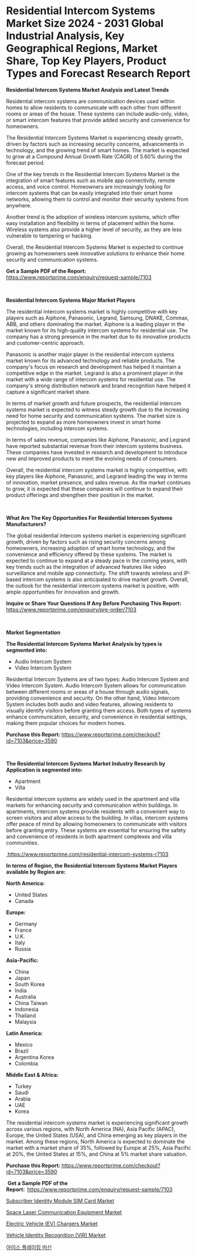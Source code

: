 <p><h1>Residential Intercom Systems Market Size 2024 - 2031 Global Industrial Analysis, Key Geographical Regions, Market Share, Top Key Players, Product Types and Forecast Research Report</h1></p><p><strong>Residential Intercom Systems Market Analysis and Latest Trends</strong></p>
<p><p>Residential intercom systems are communication devices used within homes to allow residents to communicate with each other from different rooms or areas of the house. These systems can include audio-only, video, or smart intercom features that provide added security and convenience for homeowners.</p><p>The Residential Intercom Systems Market is experiencing steady growth, driven by factors such as increasing security concerns, advancements in technology, and the growing trend of smart homes. The market is expected to grow at a Compound Annual Growth Rate (CAGR) of 5.60% during the forecast period.</p><p>One of the key trends in the Residential Intercom Systems Market is the integration of smart features such as mobile app connectivity, remote access, and voice control. Homeowners are increasingly looking for intercom systems that can be easily integrated into their smart home networks, allowing them to control and monitor their security systems from anywhere.</p><p>Another trend is the adoption of wireless intercom systems, which offer easy installation and flexibility in terms of placement within the home. Wireless systems also provide a higher level of security, as they are less vulnerable to tampering or hacking.</p><p>Overall, the Residential Intercom Systems Market is expected to continue growing as homeowners seek innovative solutions to enhance their home security and communication systems.</p></p>
<p><strong>Get a Sample PDF of the Report:&nbsp;</strong> <a href="https://www.reportprime.com/enquiry/request-sample/7103">https://www.reportprime.com/enquiry/request-sample/7103</a></p>
<p>&nbsp;</p>
<p><strong>Residential Intercom Systems Major Market Players</strong></p>
<p><p>The residential intercom systems market is highly competitive with key players such as Aiphone, Panasonic, Legrand, Samsung, DNAKE, Commax, ABB, and others dominating the market. Aiphone is a leading player in the market known for its high-quality intercom systems for residential use. The company has a strong presence in the market due to its innovative products and customer-centric approach.</p><p>Panasonic is another major player in the residential intercom systems market known for its advanced technology and reliable products. The company's focus on research and development has helped it maintain a competitive edge in the market. Legrand is also a prominent player in the market with a wide range of intercom systems for residential use. The company's strong distribution network and brand recognition have helped it capture a significant market share.</p><p>In terms of market growth and future prospects, the residential intercom systems market is expected to witness steady growth due to the increasing need for home security and communication systems. The market size is projected to expand as more homeowners invest in smart home technologies, including intercom systems.</p><p>In terms of sales revenue, companies like Aiphone, Panasonic, and Legrand have reported substantial revenue from their intercom systems business. These companies have invested in research and development to introduce new and improved products to meet the evolving needs of consumers.</p><p>Overall, the residential intercom systems market is highly competitive, with key players like Aiphone, Panasonic, and Legrand leading the way in terms of innovation, market presence, and sales revenue. As the market continues to grow, it is expected that these companies will continue to expand their product offerings and strengthen their position in the market.</p></p>
<p>&nbsp;</p>
<p><strong>What Are The Key Opportunities For Residential Intercom Systems Manufacturers?</strong></p>
<p><p>The global residential intercom systems market is experiencing significant growth, driven by factors such as rising security concerns among homeowners, increasing adoption of smart home technology, and the convenience and efficiency offered by these systems. The market is expected to continue to expand at a steady pace in the coming years, with key trends such as the integration of advanced features like video surveillance and mobile app connectivity. The shift towards wireless and IP-based intercom systems is also anticipated to drive market growth. Overall, the outlook for the residential intercom systems market is positive, with ample opportunities for innovation and growth.</p></p>
<p><strong>Inquire or Share Your Questions If Any Before Purchasing This Report:</strong> <a href="https://www.reportprime.com/enquiry/pre-order/7103">https://www.reportprime.com/enquiry/pre-order/7103</a></p>
<p>&nbsp;</p>
<p><strong>Market Segmentation</strong></p>
<p><strong>The Residential Intercom Systems Market Analysis by types is segmented into:</strong></p>
<p><ul><li>Audio Intercom System</li><li>Video Intercom System</li></ul></p>
<p><p>Residential Intercom Systems are of two types: Audio Intercom System and Video Intercom System. Audio Intercom System allows for communication between different rooms or areas of a house through audio signals, providing convenience and security. On the other hand, Video Intercom System includes both audio and video features, allowing residents to visually identify visitors before granting them access. Both types of systems enhance communication, security, and convenience in residential settings, making them popular choices for modern homes.</p></p>
<p><strong>Purchase this Report:&nbsp;</strong><a href="https://www.reportprime.com/checkout?id=7103&price=3590">https://www.reportprime.com/checkout?id=7103&price=3590</a></p>
<p>&nbsp;</p>
<p><strong>The Residential Intercom Systems Market Industry Research by Application is segmented into:</strong></p>
<p><ul><li>Apartment</li><li>Villa</li></ul></p>
<p><p>Residential intercom systems are widely used in the apartment and villa markets for enhancing security and communication within buildings. In apartments, intercom systems provide residents with a convenient way to screen visitors and allow access to the building. In villas, intercom systems offer peace of mind by allowing homeowners to communicate with visitors before granting entry. These systems are essential for ensuring the safety and convenience of residents in both apartment complexes and villa communities.</p></p>
<p><a href="https://www.reportprime.com/residential-intercom-systems-r7103">&nbsp;https://www.reportprime.com/residential-intercom-systems-r7103</a></p>
<p><strong>In terms of Region, the Residential Intercom Systems Market Players available by Region are:</strong></p>
<p>
    <p> <strong> North America: </strong>
        <ul>
            <li>United States</li>
            <li>Canada</li>
        </ul>
        </p> 
    <p> <strong> Europe: </strong>
        <ul>
            <li>Germany</li>
            <li>France</li>
            <li>U.K.</li>
            <li>Italy</li>
            <li>Russia</li>
        </ul>
        </p> 
    <p> <strong> Asia-Pacific: </strong>
        <ul>
            <li>China</li>
            <li>Japan</li>
            <li>South Korea</li>
            <li>India</li>
            <li>Australia</li>
            <li>China Taiwan</li>
            <li>Indonesia</li>
            <li>Thailand</li>
            <li>Malaysia</li>
        </ul>
        </p> 
    <p> <strong> Latin America: </strong>
        <ul>
            <li>Mexico</li>
            <li>Brazil</li>
            <li>Argentina Korea</li>
            <li>Colombia</li>
        </ul>
        </p> 
    <p> <strong> Middle East & Africa: </strong>
        <ul>
            <li>Turkey</li>
            <li>Saudi</li>
            <li>Arabia</li>
            <li>UAE</li>
            <li>Korea</li>
        </ul>
    </p>
    </p>
<p><p>The residential intercom systems market is experiencing significant growth across various regions, with North America (NA), Asia Pacific (APAC), Europe, the United States (USA), and China emerging as key players in the market. Among these regions, North America is expected to dominate the market with a market share of 35%, followed by Europe at 25%, Asia Pacific at 20%, the United States at 15%, and China at 5% market share valuation.</p></p>
<p><strong>Purchase this Report: </strong><a href="https://www.reportprime.com/checkout?id=7103&price=3590">https://www.reportprime.com/checkout?id=7103&price=3590</a></p>
<p>&nbsp;<strong>Get a Sample PDF of the Report:&nbsp;&nbsp;</strong><a href="https://www.reportprime.com/enquiry/request-sample/7103">https://www.reportprime.com/enquiry/request-sample/7103</a></p>
<p><strong></strong></p>
<p><p><a href="https://github.com/kosella/Market-Research-Report-List-3/blob/main/subscriber-identity-module-sim-card-market.md">Subscriber Identity Module SIM Card Market</a></p><p><a href="https://github.com/kufem1/Market-Research-Report-List-2/blob/main/space-laser-communication-equipment-market.md">Space Laser Communication Equipment Market</a></p><p><a href="https://www.linkedin.com/pulse/electric-vehicle-ev-chargers-market-size-evaluating-f8adf?trackingId=Cx3eTN826%2Fre7zo2BqkQ5w%3D%3D">Electric Vehicle (EV) Chargers Market</a></p><p><a href="https://www.linkedin.com/pulse/vehicle-identity-recognition-vir-market-size-share-amp-wvg3f?trackingId=9UUlvDgM%2B1MkygWh4wRdHQ%3D%3D">Vehicle Identity Recognition (VIR) Market</a></p><p><a href="https://medium.com/@dellkoepp03/%EC%96%BC%EC%9D%8C-%EA%B9%8E%EB%8A%94-%EA%B8%B0%EA%B3%84-%EC%8B%9C%EC%9E%A5%EC%9D%80-%EC%8B%9C%EC%9E%A5-%EC%A0%90%EC%9C%A0%EC%9C%A8-%ED%81%AC%EA%B8%B0-%EB%B0%8F-2031%EB%85%84%EA%B9%8C%EC%A7%80%EC%9D%98-%EC%98%88%EC%B8%A1%EB%90%9C-%EC%98%88%EC%B8%A1%EC%97%90-%EC%B4%88%EC%A0%90%EC%9D%84-%EB%A7%9E%EC%B6%94%EA%B3%A0-%EC%9E%88%EC%8A%B5%EB%8B%88%EB%8B%A4-de305c885253">아이스 플레이킹 머신</a></p></p>